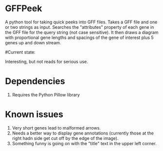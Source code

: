 # GFFPeek

A python tool for taking quick peeks into GFF files.  Takes a GFF file and one or two strings as input.  Searches the "attributes" property of each gene in the GFF file for the query string (not case sensitive).  It then draws a diagram with proportional gene lengths and spacings of the gene of interest plus 5 genes up and down stream.

#Current state:

Interesting, but not reads for serious use.

# Dependencies

1) Requires the Python Pillow library

# Known issues

1) Very short genes lead to malformed arrows.
2) Needs a better way to display gene annotations (currently those at the right hadn side get cut off by the edge of the image).
3) Something funny is going on with the "title" text in the upper left corner.

